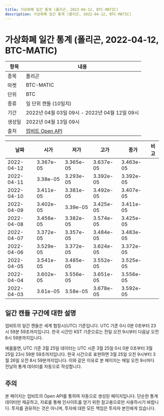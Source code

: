 ```yaml
---
title: 가상화폐 일간 통계 (폴리곤, 2022-04-12, BTC-MATIC)
description: 가상화폐 일간 통계 (폴리곤, 2022-04-12, BTC-MATIC)
---
```



가상화폐 일간 통계 (폴리곤, 2022-04-12, BTC-MATIC)
===

|항목|내용|
|--|--|
|종목|폴리곤|
|마켓|BTC-MATIC|
|단위|BTC|
|종류|일 단위 캔들 (10일치)|
|기간|2022년 04월 03일 09시 - 2022년 04월 12일 09시|
|생성일|2022년 04월 13일 09시|
|출처|[업비트 Open API](https://docs.upbit.com)|


|날짜|시가|저가|고가|종가|비고|
|--|--|--|--|--|--|
|2022-04-12|3.367e-05|3.365e-05|3.637e-05|3.463e-05|    |
|2022-04-11|3.38e-05|3.293e-05|3.392e-05|3.392e-05|    |
|2022-04-10|3.411e-05|3.381e-05|3.492e-05|3.407e-05|    |
|2022-04-09|3.402e-05|3.39e-05|3.425e-05|3.411e-05|    |
|2022-04-08|3.456e-05|3.382e-05|3.574e-05|3.425e-05|    |
|2022-04-07|3.372e-05|3.357e-05|3.484e-05|3.483e-05|    |
|2022-04-06|3.529e-05|3.372e-05|3.624e-05|3.372e-05|    |
|2022-04-05|3.541e-05|3.485e-05|3.552e-05|3.525e-05|    |
|2022-04-04|3.602e-05|3.556e-05|3.651e-05|3.556e-05|    |
|2022-04-03|3.61e-05|3.58e-05|3.678e-05|3.592e-05|    |


일간 캔들 구간에 대한 설명
---


업비트의 일간 캔들은 세계 협정시(UTC) 기준입니다. 
UTC 기준 0시 0분 0초부터 23시 59분 59초까지입니다. 
한국 시간인 KST 기준으로는 전일 오전 9시부터 다음날 오전 8시 59분까지입니다. 


예를들면, UTC 기준 3월 25일 데이터는 UTC 시준 3월 25일 0시 0분 0초부터 3월 25일 23시 59분 59초까지입니다. 
한국 시간으로 표현하면 3월 25일 오전 9시부터 3월 26일 오전 8시 59분까지입니다. 
이와 같은 이유로 본 페이지는 매일 오전 9시마다 전날의 통계 데이터를 자동으로 작성합니다. 


주의
---


본 페이지는 업비트의 Open API를 통하여 자동으로 생성된 페이지입니다. 
단순한 통계 데이터만 제공하고, 자료를 통해 인사이트를 얻기 위한 참고용으로만 사용하시기 바랍니다. 
투자를 권유하는 것은 아니며, 투자에 대한 모든 책임은 투자자 본인에게 있습니다. 
